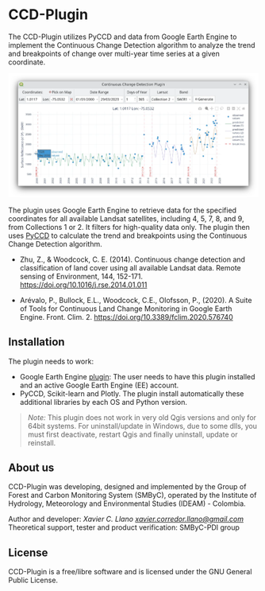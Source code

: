 # CCD-Plugin

The CCD-Plugin utilizes PyCCD and data from Google Earth Engine to implement the Continuous Change Detection algorithm to analyze the trend and breakpoints of change over multi-year time series at a given coordinate.

![](screenshot.webp)

The plugin uses Google Earth Engine to retrieve data for the specified coordinates for all available Landsat satellites, including 4, 5, 7, 8, and 9, from Collections 1 or 2. It filters for high-quality data only. The plugin then uses [PyCCD](https://code.usgs.gov/lcmap/pyccd) to calculate the trend and breakpoints using the Continuous Change Detection algorithm.

- Zhu, Z., & Woodcock, C. E. (2014). Continuous change detection and classification of land cover using all available Landsat data. Remote sensing of Environment, 144, 152-171. https://doi.org/10.1016/j.rse.2014.01.011

- Arévalo, P., Bullock, E.L., Woodcock, C.E., Olofsson, P., (2020). A Suite of Tools for Continuous Land Change Monitoring in Google Earth Engine. Front. Clim. 2. https://doi.org/10.3389/fclim.2020.576740

## Installation

The plugin needs to work:

- Google Earth Engine [plugin](https://gee-community.github.io/qgis-earthengine-plugin/ ): The user needs to have this plugin installed and an active Google Earth Engine (EE) account.
- PyCCD, Scikit-learn and Plotly. The plugin install automatically these additional libraries by each OS and Python version.

> *Note:* 
    This plugin does not work in very old Qgis versions and only for 64bit systems. For uninstall/update in Windows, due to some dlls, you must first deactivate, restart Qgis and finally uninstall, update or reinstall.

## About us

CCD-Plugin was developing, designed and implemented by the Group of Forest and Carbon Monitoring System (SMByC), operated by the Institute of Hydrology, Meteorology and Environmental Studies (IDEAM) - Colombia.

Author and developer: *Xavier C. Llano* *<xavier.corredor.llano@gmail.com>*  
Theoretical support, tester and product verification: SMByC-PDI group

## License

CCD-Plugin is a free/libre software and is licensed under the GNU General Public License.

